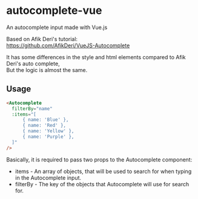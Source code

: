 # autocomplete-vue
An autocomplete input made with Vue.js

Based on Afik Deri's tutorial:  
https://github.com/AfikDeri/VueJS-Autocomplete

It has some differences in the style and html elements compared to Afik Deri's auto complete,  
But the logic is almost the same.

## Usage
```html
<Autocomplete
  filterBy="name"
  :items="[
      { name: 'Blue' },
      { name: 'Red' },
      { name: 'Yellow' },
      { name: 'Purple' },
  ]"
/>
```

Basically, it is required to pass two props to the Autocomplete component:  
* items - An array of objects, that will be used to search for when typing in the Autocomplete input.
* filterBy - The key of the objects that Autocomplete will use for search for.
